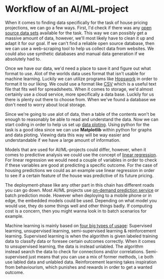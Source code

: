 # Workflow of an AI/ML-project 

When it comes to finding data specifically for the task of house pricing projections, we can go a few ways. First, I'd check if there was any [open source data sets][data1] available for the task. This way we can possibly get a massive amount of data, however, we'll most likely have to clean it up and adapt it for our goal. If we can't find a reliable open source database, then we can use a web-scraping tool to help us collect data from websites. We could also use synthetic databases and manual data generation if we absolutely had to.

[data1]:https://medium.com/codex/how-to-collect-data-for-a-machine-learning-model-2b152752a15b (open source data, web-scraping, synthetic database & manual data generation)

Once we have our data, we'd need a place to save it and figure out what format to use. Alot of the worlds data uses format that isn't usable for machine learning. Luckily we can utilize programs like [Hopswork][data2] in order to format it to our liking. We could use a format like [CSV][data3] which is a useful text file that fits well for spreadsheets. When it comes to storage, we'd almost certainly use a cloud service, more specifically a data base. Luckily for us there is plenty out there to choose from. When we've found a database we don't need to worry about local storage.

[data2]: https://towardsdatascience.com/guide-to-file-formats-for-machine-learning-columnar-training-inferencing-and-the-feature-store-2e0c3d18d4f9 ("Guide to File Formats for Machine Learning: Columnar, Training, Inferencing, and the Feature Store")
[data3]: https://www.howtogeek.com/348960/what-is-a-csv-file-and-how-do-i-open-it/

Since we're going to use alot of data, then a table of the contents won't be enough to reasonably be able to read and understand the data. Now we can start coding in order to help us set up [data ploting][data4]. Using python for the task is a good idea since we can use **Matplotlib** within python for graphs and data ploting. Viewing data this way will be way easier and understandable if we have a large amount of information.

[data4]: https://towardsdatascience.com/data-visualization-for-machine-learning-and-data-science-a45178970be7 ("Why Visualization?")

Models that are used for AI/ML-projects could differ, however, when it comes to predictive analysis we could use the concept of [linear regression][data5]. For linear regression we would need a couple of variables in order to check if these variables are good at predicting a specific outcome. For the case of housing predictions we could as an example use linear regression in order to see if a certain feature of the house was predictive of its future pricing.

[data5]: https://www.statisticssolutions.com/free-resources/directory-of-statistical-analyses/what-is-linear-regression/ ("What is Linear Regression?")

The deployment-phase like any other part in this chain has different roads you can go down. Most AI/ML projects use [on-demand prediction service][data6] or batch prediction mode. However when deploying to a mobile phone or in edge, the embedded models could be used. Depending on what model you would use, they do some things well and other things badly. If computing cost is a concern, then you might wanna look in to batch scenarios for example.

[data6]:https://towardsdatascience.com/3-ways-to-deploy-machine-learning-models-in-production-cdba15b00e ("How to deploy a machine learning model in production?")

Machine learning is mainly based on [four big types of usage][data7]: Supervised learning, unsupervised learning, semi-supervised learning & reinforcement learning. Supervised learning is when the algorithm is given labeled training data to classify data or foresee certain outcomes correctly. When it comes to unsupervised learning, the data is instead unlabled. The algorithm instead search the data to check for connections and/or correlations. Semi-supervised just means that you can use a mix of former methods, i.e both use labled data and unlabled data. Reinforcement learning takes inspiration from behaviourism, which punishes and rewards in order to get a wanted outcome.

[data7]: https://www.techtarget.com/searchenterpriseai/definition/machine-learning-ML ("What are the different types of machine learning?")